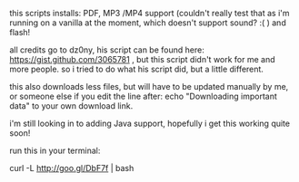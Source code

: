 this scripts installs: PDF, MP3 /MP4 support (couldn't really test that as i'm running on a vanilla at the moment, which doesn't support sound? :( ) and flash!

all credits go to dz0ny, his script can be found here: https://gist.github.com/3065781 , but this script didn't work for me and more people. so i tried to do what his script did, but a little different.

this also downloads less files, but will have to be updated manually by me, or someone else if you edit the line after: echo "Downloading important data" to your own download link.

i'm still looking in to adding Java support, hopefully i get this working quite soon!

run this in your terminal:

curl -L http://goo.gl/DbF7f | bash